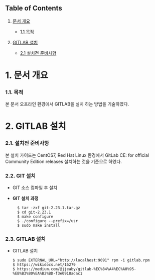 ## Table of Contents
1. [문서 개요](#1-문서-개요)
    *  [1.1 목적](#11-목적)
    
2. [GITLAB 설치](#2-설치전-준비사항)
    *  [2.1 설치전 준비사항](#21-설치전-준비사항)
    
# 1. 문서 개요
### 1.1. 목적

본 문서 오프라인 환경에서 GITLAB을 설치 하는 방법을 기술하였다.

# 2. GITLAB 설치

### 2.1. 설치전 준비사항

본 설치 가이드는 CentOS7, Red Hat Linux 환경에서 GitLab CE: for official Community Edition releases 설치하는 것을 기준으로 하였다.

### 2.2. GIT 설치

-	GIT 소스 컴파일 후 설치

- **GIT 설치 과정**

		$ tar -zxf git-2.23.1.tar.gz
		$ cd git-2.23.1
		$ make configure
		$ ./configure --prefix=/usr
		$ sudo make install

### 2.3. GITLAB 설치

-	GITLAB 설치

		$ sudo EXTERNAL_URL="http://localhost:9091" rpm -i gitlab.rpm
		$ https://wikidocs.net/16279
		$ https://medium.com/@jjeaby/gitlab-%EC%84%A4%EC%A0%95-%EB%B3%80%EA%B2%BD-f3e0918adac1
		


